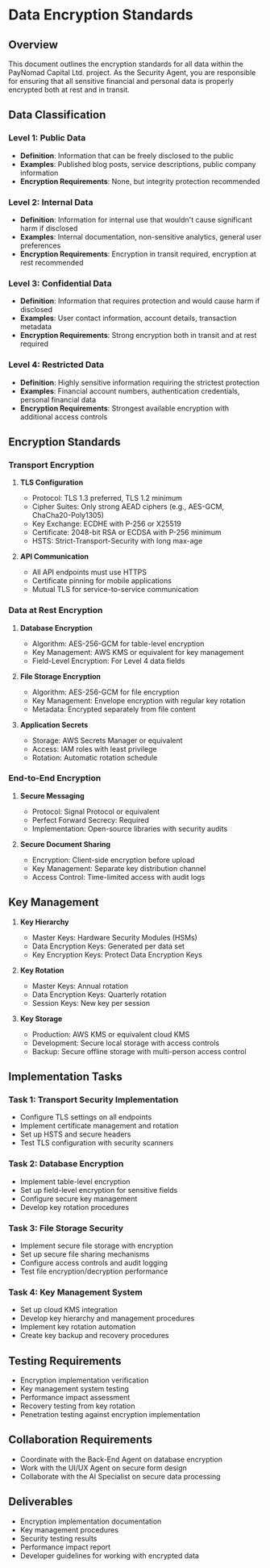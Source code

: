 # Data Encryption Standards

## Overview

This document outlines the encryption standards for all data within the PayNomad Capital Ltd. project. As the Security Agent, you are responsible for ensuring that all sensitive financial and personal data is properly encrypted both at rest and in transit.

## Data Classification

### Level 1: Public Data
- **Definition**: Information that can be freely disclosed to the public
- **Examples**: Published blog posts, service descriptions, public company information
- **Encryption Requirements**: None, but integrity protection recommended

### Level 2: Internal Data
- **Definition**: Information for internal use that wouldn't cause significant harm if disclosed
- **Examples**: Internal documentation, non-sensitive analytics, general user preferences
- **Encryption Requirements**: Encryption in transit required, encryption at rest recommended

### Level 3: Confidential Data
- **Definition**: Information that requires protection and would cause harm if disclosed
- **Examples**: User contact information, account details, transaction metadata
- **Encryption Requirements**: Strong encryption both in transit and at rest required

### Level 4: Restricted Data
- **Definition**: Highly sensitive information requiring the strictest protection
- **Examples**: Financial account numbers, authentication credentials, personal financial data
- **Encryption Requirements**: Strongest available encryption with additional access controls

## Encryption Standards

### Transport Encryption

1. **TLS Configuration**
   - Protocol: TLS 1.3 preferred, TLS 1.2 minimum
   - Cipher Suites: Only strong AEAD ciphers (e.g., AES-GCM, ChaCha20-Poly1305)
   - Key Exchange: ECDHE with P-256 or X25519
   - Certificate: 2048-bit RSA or ECDSA with P-256 minimum
   - HSTS: Strict-Transport-Security with long max-age

2. **API Communication**
   - All API endpoints must use HTTPS
   - Certificate pinning for mobile applications
   - Mutual TLS for service-to-service communication

### Data at Rest Encryption

1. **Database Encryption**
   - Algorithm: AES-256-GCM for table-level encryption
   - Key Management: AWS KMS or equivalent for key management
   - Field-Level Encryption: For Level 4 data fields

2. **File Storage Encryption**
   - Algorithm: AES-256-GCM for file encryption
   - Key Management: Envelope encryption with regular key rotation
   - Metadata: Encrypted separately from file content

3. **Application Secrets**
   - Storage: AWS Secrets Manager or equivalent
   - Access: IAM roles with least privilege
   - Rotation: Automatic rotation schedule

### End-to-End Encryption

1. **Secure Messaging**
   - Protocol: Signal Protocol or equivalent
   - Perfect Forward Secrecy: Required
   - Implementation: Open-source libraries with security audits

2. **Secure Document Sharing**
   - Encryption: Client-side encryption before upload
   - Key Management: Separate key distribution channel
   - Access Control: Time-limited access with audit logs

## Key Management

1. **Key Hierarchy**
   - Master Keys: Hardware Security Modules (HSMs)
   - Data Encryption Keys: Generated per data set
   - Key Encryption Keys: Protect Data Encryption Keys

2. **Key Rotation**
   - Master Keys: Annual rotation
   - Data Encryption Keys: Quarterly rotation
   - Session Keys: New key per session

3. **Key Storage**
   - Production: AWS KMS or equivalent cloud KMS
   - Development: Secure local storage with access controls
   - Backup: Secure offline storage with multi-person access control

## Implementation Tasks

### Task 1: Transport Security Implementation
- Configure TLS settings on all endpoints
- Implement certificate management and rotation
- Set up HSTS and secure headers
- Test TLS configuration with security scanners

### Task 2: Database Encryption
- Implement table-level encryption
- Set up field-level encryption for sensitive fields
- Configure secure key management
- Develop key rotation procedures

### Task 3: File Storage Security
- Implement secure file storage with encryption
- Set up secure file sharing mechanisms
- Configure access controls and audit logging
- Test file encryption/decryption performance

### Task 4: Key Management System
- Set up cloud KMS integration
- Develop key hierarchy and management procedures
- Implement key rotation automation
- Create key backup and recovery procedures

## Testing Requirements

- Encryption implementation verification
- Key management system testing
- Performance impact assessment
- Recovery testing from key rotation
- Penetration testing against encryption implementation

## Collaboration Requirements

- Coordinate with the Back-End Agent on database encryption
- Work with the UI/UX Agent on secure form design
- Collaborate with the AI Specialist on secure data processing

## Deliverables

- Encryption implementation documentation
- Key management procedures
- Security testing results
- Performance impact report
- Developer guidelines for working with encrypted data
